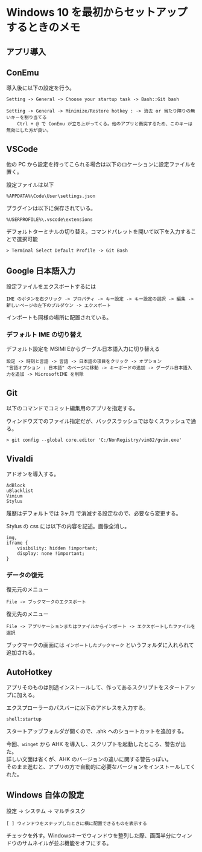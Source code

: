 # Windows 10 を最初からセットアップするときのメモ

## アプリ導入

## ConEmu 

導入後に以下の設定を行う。

    Setting -> General -> Choose your startup task -> Bash::Git bash

    Setting -> General -> Minimize/Restore hotkey : -> 消去 or 当たり障りの無いキーを割り当てる
        Ctrl + @ で ConEmu が立ち上がってくる。他のアプリと衝突するため、このキーは無効にした方が良い。

## VSCode

他の PC から設定を持ってこられる場合は以下のロケーションに設定ファイルを置く。

設定ファイルは以下

    %APPDATA%\Code\User\settings.json

プラグインは以下に保存されている。

    %USERPROFILE%\.vscode\extensions

デフォルトターミナルの切り替え。コマンドパレットを開いて以下を入力することで選択可能

    > Terminal Select Default Profile -> Git Bash

## Google 日本語入力

設定ファイルをエクスポートするには

    IME のボタンを右クリック -> プロパティ -> キー設定 -> キー設定の選択 -> 編集 -> 新しいページの左下のプルダウン -> エクスポート

インポートも同様の場所に配置されている。

### デフォルト IME の切り替え

デフォルト設定を MSIMl Eからグーグル日本語入力に切り替える

    設定 -> 時刻と言語 -> 言語 -> 日本語の項目をクリック -> オプション 
    "言語オプション : 日本語" のページに移動 -> キーボードの追加 -> グーグル日本語入力を追加 -> MicrosoftIME を削除

## Git

以下のコマンドでコミット編集用のアプリを指定する。

ウィンドウズでのファイル指定だが、バックスラッシュではなくスラッシュで通る。

    > git config --global core.editor 'C:/NonRegistry/vim82/gvim.exe'

## Vivaldi

アドオンを導入する。

    AdBlock
    uBlacklist
    Vimium
    Stylus

履歴はデフォルトでは 3ヶ月 で消滅する設定なので、必要なら変更する。

Stylus の css には以下の内容を記述。画像全消し。

    img,
    iframe {
        visibility: hidden !important;
        display: none !important;
    }

### データの復元

復元元のメニュー

    File -> ブックマークのエクスポート

復元先のメニュー

    File -> アプリケーションまたはファイルからインポート -> エクスポートしたファイルを選択

ブックマークの画面には `インポートしたブックマーク` というフォルダに入れられて追加される。

## AutoHotkey

アプリそのものは別途インストールして、作ってあるスクリプトをスタートアップに加える。

エクスプローラーのパスバーに以下のアドレスを入力する。

    shell:startup

スタートアップフォルダが開くので、.ahk へのショートカットを追加する。

今回、`winget` から AHK を導入し、スクリプトを起動したところ、警告が出た。  
詳しい文面は省くが、AHK のバージョンの違いに関する警告っぽい。  
そのまま進むと、アプリの方で自動的に必要なバージョンをインストールしてくれた。

## Windows 自体の設定

設定 -> システム -> マルチタスク

    [ ] ウィンドウをスナップしたときに横に配置できるものを表示する

チェックを外す。Windowsキーでウィンドウを整列した際、画面半分にウィンドウのサムネイルが並ぶ機能をオフにする。

